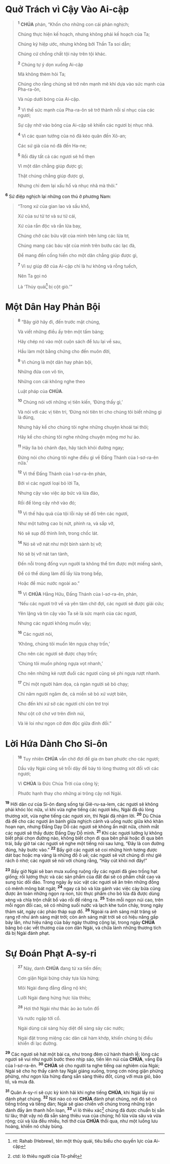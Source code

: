# Quở Trách vì Cậy Vào Ai-cập

> <sup><b>1</b></sup> **CHÚA** phán, “Khốn cho những con cái phản nghịch;
>
> Chúng thực hiện kế hoạch, nhưng không phải kế hoạch của Ta;
>
> Chúng ký hiệp ước, nhưng không bởi Thần Ta soi dẫn;
>
> Chúng cứ chồng chất tội này trên tội khác.
>
> <sup><b>2</b></sup> Chúng tự ý dọn xuống Ai-cập
>
> Mà không thèm hỏi Ta;
>
> Chúng cho rằng chúng sẽ trở nên mạnh mẽ khi dựa vào sức mạnh của Pha-ra-ôn,
>
> Và núp dưới bóng của Ai-cập.
>
> <sup><b>3</b></sup> Vì thế sức mạnh của Pha-ra-ôn sẽ trở thành nỗi sỉ nhục của các ngươi;
>
> Sự cậy nhờ vào bóng của Ai-cập sẽ khiến các ngươi bị nhục nhã.
>
> <sup><b>4</b></sup> Vì các quan tướng của nó đã kéo quân đến Xô-an;
>
> Các sứ giả của nó đã đến Ha-ne;
>
> <sup><b>5</b></sup> Rồi đây tất cả các ngươi sẽ hổ thẹn
>
> Vì một dân chẳng giúp được gì;
>
> Thật chúng chẳng giúp được gì,
>
> Nhưng chỉ đem lại xấu hổ và nhục nhã mà thôi.”

<sup><b>6</b></sup> Sứ điệp nghịch lại những con thú ở phương Nam:

> “Trong xứ của gian lao và sầu khổ,
>
> Xứ của sư tử tơ và sư tử cái,
>
> Xứ của rắn độc và rắn lửa bay,
>
> Chúng chở các bửu vật của mình trên lưng các lừa tơ,
>
> Chúng mang các báu vật của mình trên bướu các lạc đà,
>
> Để mang đến cống hiến cho một dân chẳng giúp được gì,
>
> <sup><b>7</b></sup> Vì sự giúp đỡ của Ai-cập chỉ là hư không và rỗng tuếch,
>
> Nên Ta gọi nó
>
> Là ‘Thủy quái[^1-8d34f963-c8df-4878-9dce-61a0b3e35fc8] bị cột giò.’”

# Một Dân Hay Phản Bội

> <sup><b>8</b></sup> “Bây giờ hãy đi, đến trước mặt chúng,
>
> Và viết những điều ấy trên một tấm bảng;
>
> Hãy chép nó vào một cuộn sách để lưu lại về sau,
>
> Hầu làm một bằng chứng cho đến muôn đời,
>
> <sup><b>9</b></sup> Vì chúng là một dân hay phản bội,
>
> Những đứa con vô tín,
>
> Những con cái không nghe theo
>
> Luật pháp của **CHÚA**.
>
> <sup><b>10</b></sup> Chúng nói với những vị tiên kiến, ‘Đừng thấy gì,’
>
> Và nói với các vị tiên tri, ‘Đừng nói tiên tri cho chúng tôi biết những gì là đúng,
>
> Nhưng hãy kể cho chúng tôi nghe những chuyện khoái tai thôi;
>
> Hãy kể cho chúng tôi nghe những chuyện mộng mơ hư ảo.
>
> <sup><b>11</b></sup> Hãy lìa bỏ chánh đạo, hãy tách khỏi đường ngay;
>
> Đừng nói cho chúng tôi nghe điều gì về Đấng Thánh của I-sơ-ra-ên nữa.’
>
> <sup><b>12</b></sup> Vì thế Đấng Thánh của I-sơ-ra-ên phán,
>
> Bởi vì các ngươi loại bỏ lời Ta,
>
> Nhưng cậy vào việc áp bức và lừa đảo,
>
> Rồi để lòng cậy nhờ vào đó;
>
> <sup><b>13</b></sup> Vì thế hậu quả của tội lỗi này sẽ đổ trên các ngươi,
>
> Như một tường cao bị nứt, phình ra, và sắp vỡ,
>
> Nó sẽ sụp đổ thình lình, trong chốc lát.
>
> <sup><b>14</b></sup> Nó sẽ vỡ nát như một bình sành bị vỡ;
>
> Nó sẽ bị vỡ nát tan tành,
>
> Đến nỗi trong đống vụn người ta không thể tìm được một miếng sành,
>
> Để có thể dùng làm đồ lấy lửa trong bếp,
>
> Hoặc để múc nước ngoài ao.”
>
> <sup><b>15</b></sup> Vì **CHÚA** Hằng Hữu, Đấng Thánh của I-sơ-ra-ên, phán,
>
> “Nếu các ngươi trở về và yên tâm chờ đợi, các ngươi sẽ được giải cứu;
>
> Yên lặng và tin cậy vào Ta sẽ là sức mạnh của các ngươi,
>
> Nhưng các ngươi không muốn vậy;
> 
> <sup><b>16</b></sup> Các ngươi nói,
>
> ‘Không, chúng tôi muốn lên ngựa chạy trốn,’
>
> Cho nên các ngươi sẽ được chạy trốn;
>
> ‘Chúng tôi muốn phóng ngựa vọt nhanh,’
>
> Cho nên những kẻ rượt đuổi các ngươi cũng sẽ phi ngựa rượt nhanh.
>
> <sup><b>17</b></sup> Chỉ một người hăm dọa, cả ngàn người sẽ bỏ chạy;
>
> Chỉ năm người ngăm đe, cả miền sẽ bỏ xứ vượt biên,
>
> Cho đến khi xứ sở các ngươi chỉ còn trơ trọi
>
> Như cột cờ chơ vơ trên đỉnh núi,
>
> Và lẻ loi như ngọn cờ đơn độc giữa đỉnh đồi.”

# Lời Hứa Dành Cho Si-ôn

> <sup><b>18</b></sup> Tuy nhiên **CHÚA** vẫn chờ đợi để gia ơn ban phước cho các ngươi;
>
> Dầu vậy Ngài cũng sẽ trỗi dậy để bày tỏ lòng thương xót đối với các ngươi;
>
> Vì **CHÚA** là Đức Chúa Trời của công lý;
>
> Phước hạnh thay cho những ai trông cậy nơi Ngài.

<sup><b>19</b></sup> Hỡi dân cư của Si-ôn đang sống tại Giê-ru-sa-lem, các ngươi sẽ không phải khóc lóc nữa, vì khi vừa nghe tiếng các ngươi kêu, Ngài đã dủ lòng thương xót, vừa nghe tiếng các ngươi xin, thì Ngài đã nhậm lời. <sup><b>20</b></sup> Dù Chúa đã để cho các ngươi ăn bánh giữa nghịch cảnh và uống nước giữa khó khăn hoạn nạn, nhưng Đấng Dạy Dỗ các ngươi sẽ không ẩn mặt nữa, chính mắt các ngươi sẽ thấy được Đấng Dạy Dỗ mình. <sup><b>21</b></sup> Khi các ngươi lưỡng lự không biết phải chọn đường nào, không biết chọn đi qua bên phải hoặc đi qua bên trái, bấy giờ tai các ngươi sẽ nghe một tiếng nói sau lưng, “Đây là con đường đúng, hãy bước vào.” <sup><b>22</b></sup> Bấy giờ các ngươi sẽ coi những hình tượng được dát bạc hoặc mạ vàng là những đồ ô uế; các ngươi sẽ vứt chúng đi như giẻ rách ô nhơ; các ngươi sẽ nói với chúng rằng, “Hãy cút khỏi nơi đây!”

<sup><b>23</b></sup> Bấy giờ Ngài sẽ ban mưa xuống ruộng rẫy các ngươi đã gieo trồng hạt giống; rồi lương thực và các sản phẩm của đất đai sẽ có phẩm chất cao và sung túc dồi dào. Trong ngày ấy súc vật các ngươi sẽ ăn trên những đồng cỏ mênh mông bát ngát; <sup><b>24</b></sup> ngay cả bò và lừa gánh vác việc cày bừa cũng được ăn toàn những ngọn rạ non, tức thực phẩm cho bò lừa đã được dùng xẻng và chĩa trộn chất bổ vào rồi để riêng ra. <sup><b>25</b></sup> Trên mỗi ngọn núi cao, trên mỗi ngọn đồi cao, sẽ có những suối nước và lạch khe tuôn chảy, trong ngày thảm sát, ngày các pháo tháp sụp đổ. <sup><b>26</b></sup> Ngoài ra ánh sáng mặt trăng sẽ rạng rỡ như ánh sáng mặt trời; còn ánh sáng mặt trời sẽ có hiệu năng gấp bảy lần, như hiệu năng của bảy ngày thường cộng lại, trong ngày **CHÚA** băng bó các vết thương của con dân Ngài, và chữa lành những thương tích đã bị Ngài đánh phạt.

# Sự Đoán Phạt A-sy-ri

> <sup><b>27</b></sup> Này, danh **CHÚA** đang từ xa tiến đến;
>
> Cơn giận Ngài bừng cháy tựa lửa hừng;
>
> Môi Ngài đang đằng đằng nộ khí;
>
> Lưỡi Ngài đang hừng hực lửa thiêu;
>
> <sup><b>28</b></sup> Hơi thở Ngài như thác ào ào tuôn đổ
>
> Và nước ngập tới cổ.
>
> Ngài dùng cái sàng hủy diệt để sàng sảy các nước;
>
> Ngài đặt trong miệng các dân cái hàm khớp, khiến chúng bị điều khiển đi lạc đường.

<sup><b>29</b></sup> Các ngươi sẽ hát một bài ca, như trong đêm cử hành thánh lễ; lòng các ngươi sẽ vui như người bước theo nhịp sáo, tiến lên núi của **CHÚA**, vầng Đá của I-sơ-ra-ên. <sup><b>30</b></sup> **CHÚA** sẽ cho người ta nghe tiếng oai nghiêm của Ngài; Ngài sẽ cho họ thấy cánh tay Ngài giáng xuống, trong cơn nóng giận phừng phừng, như ngọn lửa hừng đang sẵn sàng thiêu đốt, cùng với mưa gió, bão tố, và mưa đá.

<sup><b>31</b></sup> Quân A-sy-ri sẽ cực kỳ kinh hãi khi nghe tiếng **CHÚA**, khi Ngài lấy roi đánh phạt chúng. <sup><b>32</b></sup> Nơi nào có roi **CHÚA** đánh phạt chúng, nơi đó sẽ có tiếng trống và tiếng đàn; Ngài sẽ giao chiến với chúng trong những trận đánh đầy âm thanh hỗn loạn, <sup><b>33</b></sup> vì lò thiêu xác[^2-8d34f963-c8df-4878-9dce-61a0b3e35fc8] chúng đã được chuẩn bị sẵn từ lâu; thật vậy nó đã sẵn sàng thiêu vua của chúng; hồ lửa vừa sâu và vừa rộng; củi và lửa đều nhiều, hơi thở của **CHÚA** thổi qua, như một luồng lưu hoàng, khiến nó cháy bùng.

[^1-8d34f963-c8df-4878-9dce-61a0b3e35fc8]: nt: Rahab (Hebrew), tên một thủy quái, tiêu biểu cho quyền lực của Ai-cập
[^2-8d34f963-c8df-4878-9dce-61a0b3e35fc8]: ctd: lò thiêu người của Tô-phết
